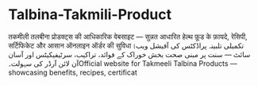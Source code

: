# Talbina-Takmili-Product
तकमीली तलबीना प्रोडक्ट्स की आधिकारिक वेबसाइट — सुन्नत आधारित हेल्थ फ़ूड के फ़ायदे, रेसिपी, सर्टिफिकेट और आसान ऑनलाइन ऑर्डर की सुविधा।تکمیلی تلبینہ پراڈکٹس کی آفیشل ویب سائٹ — سنت پر مبنی صحت بخش خوراک کے فوائد، تراکیب، سرٹیفیکیٹس اور آسان آن لائن آرڈر کی سہولت۔Official website for Takmeeli Talbina Products — showcasing benefits, recipes, certificat

